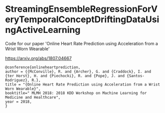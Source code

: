 # StreamingEnsembleRegressionForVeryTemporalConceptDriftingDataUsingActiveLearning
Code for our paper 'Online Heart Rate Prediction using Acceleration from a Wrist Worn Wearable' 

https://arxiv.org/abs/1807.04667

	@conference{onlineheartprediction,
	author = {{McConville}, R. and {Archer}, G. and {Craddock}, I. and {ter Horst}, H. and {Piechocki}, R. and {Pope}, J. and {Santos-Rodriguez}, R.},
	title = "{Online Heart Rate Prediction using Acceleration from a Wrist Worn Wearable}",
	booktitle=" MLMH 2018: 2018 KDD Workshop on Machine Learning for Medicine and Healthcare",
	year = 2018,
	}
